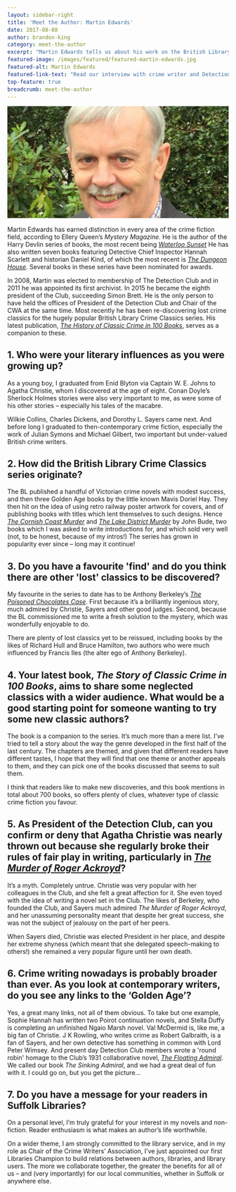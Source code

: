 ```yaml
---
layout: sidebar-right
title: 'Meet the Author: Martin Edwards'
date: 2017-08-08
author: brandon-king
category: meet-the-author
excerpt: "Martin Edwards tells us about his work on the British Library Crime Classics series and the importance of libraries for authors, and puts a rumour about Agatha Christie to rest."
featured-image: /images/featured/featured-martin-edwards.jpg
featured-alt: Martin Edwards
featured-link-text: "Read our interview with crime writer and Detection Club president Martin Edwards."
top-feature: true
breadcrumb: meet-the-author
---
```


![Martin Edwards](/images/featured/featured-martin-edwards.jpg)

Martin Edwards has earned distinction in every area of the crime fiction field, according to Ellery Queen’s <cite>Mystery Magazine</cite>. He is the author of the Harry Devlin series of books, the most recent being [<cite>Waterloo Sunset</cite>](https://suffolk.spydus.co.uk/cgi-bin/spydus.exe/ENQ/OPAC/BIBENQ?BRN=63912) He has also written seven books featuring Detective Chief Inspector Hannah Scarlett and historian Daniel Kind, of which the most recent is [<cite>The Dungeon House</cite>](https://suffolk.spydus.co.uk/cgi-bin/spydus.exe/ENQ/OPAC/BIBENQ?BRN=1812911). Several books in these series have been nominated for awards.

In 2008, Martin was elected to membership of The Detection Club and in 2011 he was appointed its first archivist. In 2015 he became the eighth president of the Club, succeeding Simon Brett. He is the only person to have held the offices of President of the Detection Club and Chair of the CWA at the same time. Most recently he has been re-discovering lost crime classics for the hugely popular British Library Crime Classics series. His latest publication, [<cite>The History of Classic Crime in 100 Books</cite>](https://suffolk.spydus.co.uk/cgi-bin/spydus.exe/ENQ/OPAC/BIBENQ?BRN=2181612), serves as a companion to these.

## 1. Who were your literary influences as you were growing up?

As a young boy, I graduated from Enid Blyton via Captain W. E. Johns to Agatha Christie, whom I discovered at the age of eight. Conan Doyle’s Sherlock Holmes stories were also very important to me, as were some of his other stories – especially his tales of the macabre.

Wilkie Collins, Charles Dickens, and Dorothy L. Sayers came next. And before long I graduated to then-contemporary crime fiction, especially the work of Julian Symons and Michael Gilbert, two important but under-valued British crime writers.

## 2. How did the British Library Crime Classics series originate?

The BL published a handful of Victorian crime novels with modest success, and then three Golden Age books by the little known Mavis Doriel Hay. They then hit on the idea of using retro railway poster artwork for covers, and of publishing books with titles which lent themselves to such designs. Hence [<cite>The Cornish Coast Murder</cite>](https://suffolk.spydus.co.uk/cgi-bin/spydus.exe/ENQ/OPAC/BIBENQ?BRN=1541083) and [<cite>The Lake District Murder</cite>](https://suffolk.spydus.co.uk/cgi-bin/spydus.exe/ENQ/OPAC/BIBENQ?BRN=1541084) by John Bude, two books which I was asked to write introductions for, and which sold very well (not, to be honest, because of my intros!) The series has grown in popularity ever since – long may it continue!

## 3. Do you have a favourite 'find' and do you think there are other 'lost' classics to be discovered?

My favourite in the series to date has to be Anthony Berkeley’s [<cite>The Poisoned Chocolates Case</cite>](https://suffolk.spydus.co.uk/cgi-bin/spydus.exe/ENQ/OPAC/BIBENQ?BRN=2020936). First because it’s a brilliantly ingenious story, much admired by Christie, Sayers and other good judges. Second, because the BL commissioned me to write a fresh solution to the mystery, which was wonderfully enjoyable to do.

There are plenty of lost classics yet to be reissued, including books by the likes of Richard Hull and Bruce Hamilton, two authors who were much influenced by Francis Iles (the alter ego of Anthony Berkeley).

## 4. Your latest book, <cite>The Story of Classic Crime in 100 Books</cite>, aims to share some neglected classics with a wider audience. What would be a good starting point for someone wanting to try some new classic authors?

The book is a companion to the series. It’s much more than a mere list. I’ve tried to tell a story about the way the genre developed in the first half of the last century. The chapters are themed, and given that different readers have different tastes, I hope that they will find that one theme or another appeals to them, and they can pick one of the books discussed that seems to suit them.

I think that readers like to make new discoveries, and this book mentions in total about 700 books, so offers plenty of clues, whatever type of classic crime fiction you favour.

## 5. As President of the Detection Club, can you confirm or deny that Agatha Christie was nearly thrown out because she regularly broke their rules of fair play in writing, particularly in [<cite>The Murder of Roger Ackroyd</cite>](https://suffolk.spydus.co.uk/cgi-bin/spydus.exe/ENQ/OPAC/BIBENQ?BRN=59657)?

It’s a myth. Completely untrue. Christie was very popular with her colleagues in the Club, and she felt a great affection for it. She even toyed with the idea of writing a novel set in the Club. The likes of Berkeley, who founded the Club, and Sayers much admired <cite>The Murder of Roger Ackroyd</cite>, and her unassuming personality meant that despite her great success, she was not the subject of jealousy on the part of her peers.

When Sayers died, Christie was elected President in her place, and despite her extreme shyness (which meant that she delegated speech-making to others!) she remained a very popular figure until her own death.

## 6. Crime writing nowadays is probably broader than ever. As you look at contemporary writers, do you see any links to the ‘Golden Age’?

Yes, a great many links, not all of them obvious. To take but one example, Sophie Hannah has written two Poirot continuation novels, and Stella Duffy is completing an unfinished Ngaio Marsh novel. Val McDermid is, like me, a big fan of Christie. J K Rowling, who writes crime as Robert Galbraith, is a fan of Sayers, and her own detective has something in common with Lord Peter Wimsey. And present day Detection Club members wrote a 'round robin' homage to the Club’s 1931 collaborative novel, [<cite>The Floating Admiral</cite>](https://suffolk.spydus.co.uk/cgi-bin/spydus.exe/ENQ/OPAC/BIBENQ?BRN=105114). We called our book <cite>The Sinking Admiral</cite>, and we had a great deal of fun with it. I could go on, but you get the picture...

## 7. Do you have a message for your readers in Suffolk Libraries?

On a personal level, I’m truly grateful for your interest in my novels and non-fiction. Reader enthusiasm is what makes an author’s life worthwhile.

On a wider theme, I am strongly committed to the library service, and in my role as Chair of the Crime Writers’ Association, I’ve just appointed our first Libraries Champion to build relations between authors, libraries, and library users. The more we collaborate together, the greater the benefits for all of us – and (very importantly) for our local communities, whether in Suffolk or anywhere else.
